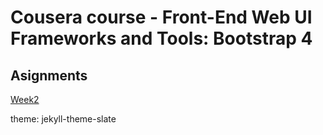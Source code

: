 # Cousera course - Front-End Web UI Frameworks and Tools: Bootstrap 4

## Asignments

[Week2](https://github.com/ofmorenor/coursera-course-bootstrap/week2-assignment/index.html)

theme: jekyll-theme-slate